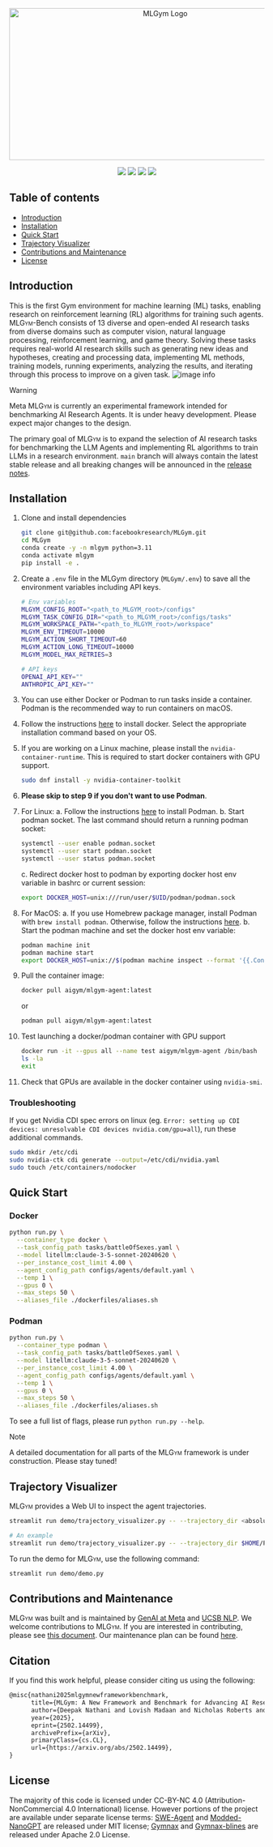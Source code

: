 <p align="center">
    <img src="./assets/logos/mlgym_logo.png" height="300" width="600" alt="MLGym Logo">
</p>

<p align="center">
  <a href="https://creativecommons.org/licenses/by-nc/4.0/"><img src="https://img.shields.io/badge/License-CC_BY--NC_4.0-lightgrey.svg" /></a>
  <!-- Someone else has pypi package with the same name -->
  <!-- <a href="https://pepy.tech/project/mlgym"><img src="https://static.pepy.tech/personalized-badge/minihack?period=total&units=international_system&left_color=black&right_color=red&left_text=Downloads" /></a> -->
  <!-- <a href="https://github.com/facebookresearch/minihack/actions/workflows/test_and_deploy.yml"><img src="https://github.com/facebookresearch/minihack/actions/workflows/test_and_deploy.yml/badge.svg?branch=main" /></a> -->
  <a href="https://arxiv.org/abs/2502.14499"><img src="https://img.shields.io/badge/arXiv-2502.14499-b31b1b.svg"/></a>
  <a href="https://discord.gg/Zep3cyHhjJ"><img src="https://img.shields.io/badge/Discord-Join-5865F2?logo=discord&logoColor=white" /></a>
  <a href="https://sites.google.com/view/mlgym"><img src="https://img.shields.io/badge/Website-MLGym-blue" /></a>
 </p>

## Table of contents

* [Introduction](#introduction)
* [Installation](#installation)
* [Quick Start](#quick-start)
* [Trajectory Visualizer](#trajectory-visualizer)
* [Contributions and Maintenance](#contributions-and-maintenance)
* [License](#license)

## Introduction

This is the first Gym environment for machine learning (ML) tasks, enabling research on reinforcement learning (RL) algorithms for training such agents. <span style="font-variant:small-caps;">MLGym</span>-Bench consists of 13 diverse and open-ended AI research tasks from diverse domains such as computer vision, natural language processing, reinforcement learning, and game theory. Solving these tasks requires real-world AI research skills such as generating new ideas and hypotheses, creating and processing data, implementing ML methods, training models, running experiments, analyzing the results, and iterating through this process to improve on a given task.
![image info](./assets/figs/mlgym.png)

> [!WARNING]
> Meta <span style="font-variant:small-caps;">MLGym</span> is currently an experimental framework intended for benchmarking AI Research Agents. It is under heavy development. Please expect major changes to the design.
>
> The primary goal of <span style="font-variant:small-caps;">MLGym</span> is to expand the selection of AI research tasks for benchmarking the LLM Agents and implementing RL algorithms to train LLMs in a research environment.
> `main` branch will always contain the latest stable release and all breaking changes will be announced in the [release notes](./CHANGELOG.md).

## Installation

1. Clone and install dependencies

    ```bash
    git clone git@github.com:facebookresearch/MLGym.git
    cd MLGym
    conda create -y -n mlgym python=3.11
    conda activate mlgym
    pip install -e .
    ```

2. Create a `.env` file in the MLGym directory (`MLGym/.env`) to save all the environment variables including API keys.

    ```bash
    # Env variables
    MLGYM_CONFIG_ROOT="<path_to_MLGYM_root>/configs"
    MLGYM_TASK_CONFIG_DIR="<path_to_MLGYM_root>/configs/tasks"
    MLGYM_WORKSPACE_PATH="<path_to_MLGYM_root>/workspace"
    MLGYM_ENV_TIMEOUT=10000
    MLGYM_ACTION_SHORT_TIMEOUT=60
    MLGYM_ACTION_LONG_TIMEOUT=10000
    MLGYM_MODEL_MAX_RETRIES=3

    # API keys
    OPENAI_API_KEY=""
    ANTHROPIC_API_KEY=""
    ```

3. You can use either Docker or Podman to run tasks inside a container. Podman is the recommended way to run containers on macOS.

4. Follow the instructions [here](https://docs.docker.com/desktop/) to install docker. Select the appropriate installation command based on your OS.

5. If you are working on a Linux machine, please install the `nvidia-container-runtime`. This is required to start docker containers with GPU support.

    ```bash
    sudo dnf install -y nvidia-container-toolkit
    ```

6. **Please skip to step 9 if you don't want to use Podman**.

7. For Linux:
    a. Follow the instructions [here](https://podman.io/get-started) to install Podman.
    b. Start podman socket. The last command should return a running podman socket:

    ```bash
    systemctl --user enable podman.socket
    systemctl --user start podman.socket
    systemctl --user status podman.socket
    ```

    c. Redirect docker host to podman by exporting docker host env variable in bashrc or current session:

    ```bash
    export DOCKER_HOST=unix:///run/user/$UID/podman/podman.sock
    ```

8. For MacOS:
    a. If you use Homebrew package manager, install Podman with `brew install podman`. Otherwise, follow the instructions [here](https://podman.io/get-started).
    b. Start the podman machine and set the docker host env variable:

    ```bash
    podman machine init
    podman machine start
    export DOCKER_HOST=unix://$(podman machine inspect --format '{{.ConnectionInfo.PodmanSocket.Path}}')
    ```

9. Pull the container image:

    ```bash
    docker pull aigym/mlgym-agent:latest
    ```

    or

    ```bash
    podman pull aigym/mlgym-agent:latest
    ```

10. Test launching a docker/podman container with GPU support

    ```bash
    docker run -it --gpus all --name test aigym/mlgym-agent /bin/bash
    ls -la
    exit
    ```

11. Check that GPUs are available in the docker container using `nvidia-smi`.

### Troubleshooting

If you get Nvidia CDI spec errors on linux (eg. `Error: setting up CDI devices: unresolvable CDI devices nvidia.com/gpu=all`), run these additional commands.

```bash
sudo mkdir /etc/cdi
sudo nvidia-ctk cdi generate --output=/etc/cdi/nvidia.yaml
sudo touch /etc/containers/nodocker
```

## Quick Start

### Docker

```bash
python run.py \
  --container_type docker \
  --task_config_path tasks/battleOfSexes.yaml \
  --model litellm:claude-3-5-sonnet-20240620 \
  --per_instance_cost_limit 4.00 \
  --agent_config_path configs/agents/default.yaml \
  --temp 1 \
  --gpus 0 \
  --max_steps 50 \
  --aliases_file ./dockerfiles/aliases.sh
```

### Podman

```bash
python run.py \
  --container_type podman \
  --task_config_path tasks/battleOfSexes.yaml \
  --model litellm:claude-3-5-sonnet-20240620 \
  --per_instance_cost_limit 4.00 \
  --agent_config_path configs/agents/default.yaml \
  --temp 1 \
  --gpus 0 \
  --max_steps 50 \
  --aliases_file ./dockerfiles/aliases.sh
```

To see a full list of flags, please run `python run.py --help`.

> [!NOTE]
> A detailed documentation for all parts of the <span style="font-variant:small-caps;">MLGym</span> framework is under construction. Please stay tuned!

## Trajectory Visualizer

<span style="font-variant:small-caps;">MLGym</span> provides a Web UI to inspect the agent trajectories.

```bash
streamlit run demo/trajectory_visualizer.py -- --trajectory_dir <absolute_path_to_trajectories>

# An example
streamlit run demo/trajectory_visualizer.py -- --trajectory_dir $HOME/Projects/MLGym/trajectories/mlgym_bench_v0
```

To run the demo for <span style="font-variant:small-caps;">MLGym</span>, use the following command:

```bash
streamlit run demo/demo.py
```

## Contributions and Maintenance

<span style="font-variant:small-caps;">MLGym</span> was built and is maintained by [GenAI at Meta](https://ai.meta.com/) and [UCSB NLP](http://nlp.cs.ucsb.edu/). We welcome contributions to <span style="font-variant:small-caps;">MLGym</span>. If you are interested in contributing, please see [this document](./CONTRIBUTING.md). Our maintenance plan can be found [here](./MAINTENANCE.md).

## Citation

If you find this work helpful, please consider citing us using the following:

```tex
@misc{nathani2025mlgymnewframeworkbenchmark,
      title={MLGym: A New Framework and Benchmark for Advancing AI Research Agents},
      author={Deepak Nathani and Lovish Madaan and Nicholas Roberts and Nikolay Bashlykov and Ajay Menon and Vincent Moens and Amar Budhiraja and Despoina Magka and Vladislav Vorotilov and Gaurav Chaurasia and Dieuwke Hupkes and Ricardo Silveira Cabral and Tatiana Shavrina and Jakob Foerster and Yoram Bachrach and William Yang Wang and Roberta Raileanu},
      year={2025},
      eprint={2502.14499},
      archivePrefix={arXiv},
      primaryClass={cs.CL},
      url={https://arxiv.org/abs/2502.14499},
}
```

## License

The majority of this code is licensed under CC-BY-NC 4.0 (Attribution-NonCommercial 4.0 International) license. However portions of the project are available under separate license terms: [SWE-Agent](https://github.com/SWE-agent/SWE-agent?tab=MIT-1-ov-file) and [Modded-NanoGPT](https://github.com/KellerJordan/modded-nanogpt?tab=MIT-1-ov-file) are released under MIT license; [Gymnax](https://github.com/RobertTLange/gymnax?tab=Apache-2.0-1-ov-file) and [Gymnax-blines](https://github.com/RobertTLange/gymnax-blines?tab=Apache-2.0-1-ov-file) are released under Apache 2.0 License.
